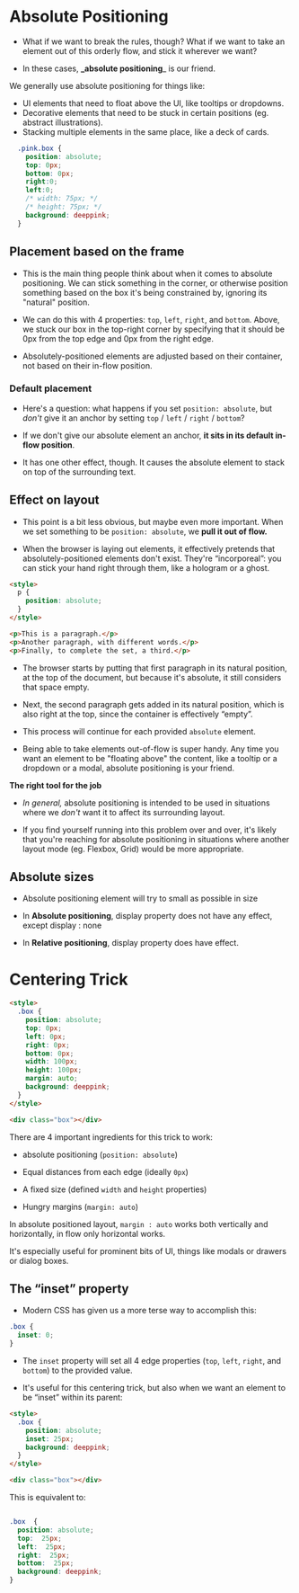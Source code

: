 # Absolute Positioning

- What if we want to break the rules, though? What if we want to take an element out of this orderly flow, and stick it wherever we want?

- In these cases,  **_absolute positioning**_  is our friend.

We generally use absolute positioning for things like:

-   UI elements that need to float above the UI, like tooltips or dropdowns.
-   Decorative elements that need to be stuck in certain positions (eg. abstract illustrations).
-   Stacking multiple elements in the same place, like a deck of cards.

```css
  .pink.box {
    position: absolute;
    top: 0px;
    bottom: 0px;
    right:0;
    left:0;
    /* width: 75px; */
    /* height: 75px; */
    background: deeppink;
  }
```

## Placement based on the frame

- This is the main thing people think about when it comes to absolute positioning. We can stick something in the corner, or otherwise position something based on the box it's being constrained by, ignoring its "natural" position.

- We can do this with 4 properties:  `top`,  `left`,  `right`, and  `bottom`. Above, we stuck our box in the top-right corner by specifying that it should be 0px from the top edge and 0px from the right edge.
- Absolutely-positioned elements are adjusted based on their container, not based on their in-flow position.

### Default placement
- Here's a question: what happens if you set  `position: absolute`, but  _don't_  give it an anchor by setting  `top`  /  `left`  /  `right`  /  `bottom`?

- If we don't give our absolute element an anchor, **it sits in its default in-flow position**.

- It has one other effect, though. It causes the absolute element to stack on top of the surrounding text.

## Effect on layout

- This point is a bit less obvious, but maybe even more important. When we set something to be  `position: absolute`, we  **pull it out of flow.**

- When the browser is laying out elements, it effectively pretends that absolutely-positioned elements don't exist. They're “incorporeal”: you can stick your hand right through them, like a hologram or a ghost.

```html
<style>
  p {
    position: absolute;
  }
</style>

<p>This is a paragraph.</p>
<p>Another paragraph, with different words.</p>
<p>Finally, to complete the set, a third.</p>
```
- The browser starts by putting that first paragraph in its natural position, at the top of the document, but because it's absolute, it still considers that space empty.

- Next, the second paragraph gets added in its natural position, which is also right at the top, since the container is effectively “empty”.

- This process will continue for each provided  `absolute`  element.

- Being able to take elements out-of-flow is super handy. Any time you want an element to be "floating above" the content, like a tooltip or a dropdown or a modal, absolute positioning is your friend.

**The right tool for the job**

- _In general,_  absolute positioning is intended to be used in situations where we  _don't_  want it to affect its surrounding layout.

- If you find yourself running into this problem over and over, it's likely that you're reaching for absolute positioning in situations where another layout mode (eg. Flexbox, Grid) would be more appropriate.

## Absolute sizes

- Absolute positioning element will try to small as possible in size

- In **Absolute positioning**, display property does not have any effect, except display : none

- In **Relative positioning**, display property does have effect.

# Centering Trick

```html
<style>
  .box {
    position: absolute;
    top: 0px;
    left: 0px;
    right: 0px;
    bottom: 0px;
    width: 100px;
    height: 100px;
    margin: auto;
    background: deeppink;
  }
</style>

<div class="box"></div>
```

There are 4 important ingredients for this trick to work:

-   absolute positioning (`position: absolute`)
    
-   Equal distances from each edge (ideally  `0px`)
    
-   A fixed size (defined  `width`  and  `height`  properties)
    
-   Hungry margins (`margin: auto`)

In absolute positioned layout, ```margin : auto``` works both vertically and horizontally, in flow only horizontal works.

It's especially useful for prominent bits of UI, things like modals or drawers or dialog boxes.

## The “inset” property

- Modern CSS has given us a more terse way to accomplish this:
```css
.box {
  inset: 0;
}
```

- The  `inset`  property will set all 4 edge properties (`top`,  `left`,  `right`, and  `bottom`) to the provided value.

- It's useful for this centering trick, but also when we want an element to be “inset” within its parent:
```html
<style>
  .box {
    position: absolute;
    inset: 25px;
    background: deeppink;
  }
</style>

<div class="box"></div>
```
This is equivalent to:

```css

.box  {
  position: absolute;
  top:  25px;
  left:  25px;
  right:  25px;
  bottom:  25px;
  background: deeppink;
}
```